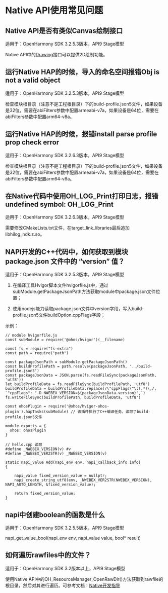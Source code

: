 # Native API使用常见问题

## Native API是否有类似Canvas绘制接口

适用于：OpenHarmony SDK 3.2.5.3版本，API9 Stage模型

Native API中的[Drawing](../reference/native-apis/_drawing.md)接口可以提供2D绘制功能。

## 运行Native HAP的时候，导入的命名空间报错Obj is not a valid object

适用于：OpenHarmony SDK 3.2.5.3版本，API9 Stage模型

检查模块根目录（注意不是工程根目录）下的build-profile.json5文件，如果设备是32位，需要在abiFilters参数中配置armeabi-v7a，如果设备是64位，需要在abiFilters参数中配置arm64-v8a。

## 运行Native HAP的时候，报错install parse profile prop check error

适用于：OpenHarmony SDK 3.2.6.3版本，API9 Stage模型

检查模块根目录（注意不是工程根目录）下的build-profile.json5文件，如果设备是32位，需要在abiFilters参数中配置armeabi-v7a，如果设备是64位，需要在abiFilters参数中配置arm64-v8a。

## 在Native代码中使用OH_LOG_Print打印日志，报错undefined symbol: OH_LOG_Print

适用于：OpenHarmony SDK 3.2.6.3版本，API9 Stage模型

需要修改CMakeLists.txt文件，在target_link_libraries最后追加libhilog_ndk.z.so。

## NAPI开发的C++代码中，如何获取到模块 package.json 文件中的 “version” 值？

适用于：OpenHarmony SDK 3.2.5.3版本，API9 Stage模型

1. 在编译工具Hvigor脚本文件hvigorfile.js中，通过subModule.getPackageJsonPath方法获取module中package.json文件位置；

2. 使用nodejs能力读取package.json文件中version字段，写入build-profile.json5文件buildOption.cppFlags字段；

示例：

  
```
// module hvigorfile.js
const subModule = require('@ohos/hvigor')(__filename)

const fs = require("fs-extra")
const path = require("path")

const packageJsonPath = subModule.getPackageJsonPath()
const buildProfilePath = path.resolve(packageJsonPath, '../build-profile.json5')
const packageJsonData = JSON.parse(fs.readFileSync(packageJsonPath, 'utf8'))
let buildProfileData = fs.readFileSync(buildProfilePath, 'utf8')
buildProfileData = buildProfileData.replace(/\"cppFlags\"\:(.*)\,/, `"cppFlags": "-D NWEBEX_VERSION=${packageJsonData.version}",`)
fs.writeFileSync(buildProfilePath, buildProfileData, 'utf8')

const ohosPlugin = require('@ohos/hvigor-ohos-plugin').hapTasks(subModule) // 该插件执行了C++编译任务，读取了build-profile.json5文件

module.exports = {
  ohos: ohosPlugin
}
```

  
```
// hello.cpp 读取
#define _NWEBEX_VERSION(v) #v
#define _NWEBEX_VER2STR(v) _NWEBEX_VERSION(v)

static napi_value Add(napi_env env, napi_callback_info info)
{

    napi_value fixed_version_value = nullptr;
    napi_create_string_utf8(env, _NWEBEX_VER2STR(NWEBEX_VERSION), NAPI_AUTO_LENGTH, &fixed_version_value);

    return fixed_version_value;
}
```

## napi中创建boolean的函数是什么 

适用于：OpenHarmony SDK 3.2.5.5版本，API9 Stage模型

napi_get_value_bool(napi_env env, napi_value value, bool\* result)

## 如何遍历rawfiles中的文件？

适用于：OpenHarmony SDK 3.2版本以上，API9 Stage模型

使用Native API中的OH_ResourceManager_OpenRawDir()方法获取到rawfile的根目录，然后对其进行遍历。可参考文档：[Native开发指导](../reference/native-apis/rawfile.md)

